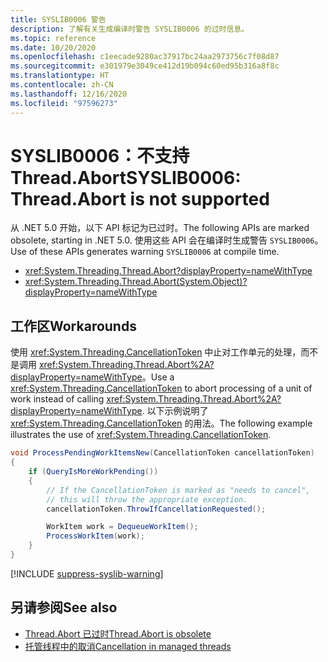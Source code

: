 ```yaml
---
title: SYSLIB0006 警告
description: 了解有关生成编译时警告 SYSLIB0006 的过时信息。
ms.topic: reference
ms.date: 10/20/2020
ms.openlocfilehash: c1eecade9280ac37917bc24aa2973756c7f08d87
ms.sourcegitcommit: e301979e3049ce412d19b094c60ed95b316a8f8c
ms.translationtype: HT
ms.contentlocale: zh-CN
ms.lasthandoff: 12/16/2020
ms.locfileid: "97596273"
---
```

# <a name="syslib0006-threadabort-is-not-supported"></a><span data-ttu-id="04660-103">SYSLIB0006：不支持 Thread.Abort</span><span class="sxs-lookup"><span data-stu-id="04660-103">SYSLIB0006: Thread.Abort is not supported</span></span>

<span data-ttu-id="04660-104">从 .NET 5.0 开始，以下 API 标记为已过时。</span><span class="sxs-lookup"><span data-stu-id="04660-104">The following APIs are marked obsolete, starting in .NET 5.0.</span></span> <span data-ttu-id="04660-105">使用这些 API 会在编译时生成警告 `SYSLIB0006`。</span><span class="sxs-lookup"><span data-stu-id="04660-105">Use of these APIs generates warning `SYSLIB0006` at compile time.</span></span>

- <xref:System.Threading.Thread.Abort?displayProperty=nameWithType>
- <xref:System.Threading.Thread.Abort(System.Object)?displayProperty=nameWithType>

## <a name="workarounds"></a><span data-ttu-id="04660-106">工作区</span><span class="sxs-lookup"><span data-stu-id="04660-106">Workarounds</span></span>

<span data-ttu-id="04660-107">使用 <xref:System.Threading.CancellationToken> 中止对工作单元的处理，而不是调用 <xref:System.Threading.Thread.Abort%2A?displayProperty=nameWithType>。</span><span class="sxs-lookup"><span data-stu-id="04660-107">Use a <xref:System.Threading.CancellationToken> to abort processing of a unit of work instead of calling <xref:System.Threading.Thread.Abort%2A?displayProperty=nameWithType>.</span></span> <span data-ttu-id="04660-108">以下示例说明了 <xref:System.Threading.CancellationToken> 的用法。</span><span class="sxs-lookup"><span data-stu-id="04660-108">The following example illustrates the use of <xref:System.Threading.CancellationToken>.</span></span>

```csharp
void ProcessPendingWorkItemsNew(CancellationToken cancellationToken)
{
    if (QueryIsMoreWorkPending())
    {
        // If the CancellationToken is marked as "needs to cancel",
        // this will throw the appropriate exception.
        cancellationToken.ThrowIfCancellationRequested();

        WorkItem work = DequeueWorkItem();
        ProcessWorkItem(work);
    }
}
```

[!INCLUDE [suppress-syslib-warning](../../../../includes/suppress-syslib-warning.md)]

## <a name="see-also"></a><span data-ttu-id="04660-109">另请参阅</span><span class="sxs-lookup"><span data-stu-id="04660-109">See also</span></span>

- [<span data-ttu-id="04660-110">Thread.Abort 已过时</span><span class="sxs-lookup"><span data-stu-id="04660-110">Thread.Abort is obsolete</span></span>](../core-libraries/5.0/thread-abort-obsolete.md)
- [<span data-ttu-id="04660-111">托管线程中的取消</span><span class="sxs-lookup"><span data-stu-id="04660-111">Cancellation in managed threads</span></span>](../../../standard/threading/cancellation-in-managed-threads.md)
